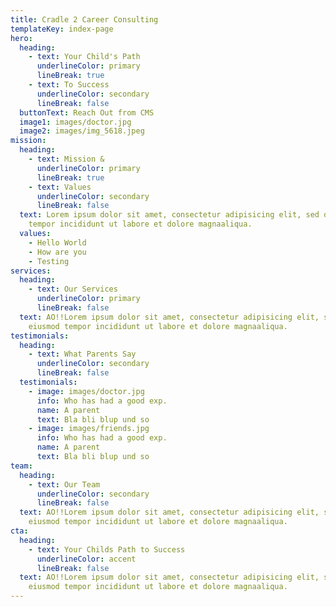 ```yaml
---
title: Cradle 2 Career Consulting
templateKey: index-page
hero:
  heading:
    - text: Your Child's Path
      underlineColor: primary
      lineBreak: true
    - text: To Success
      underlineColor: secondary
      lineBreak: false
  buttonText: Reach Out from CMS
  image1: images/doctor.jpg
  image2: images/img_5618.jpeg
mission:
  heading:
    - text: Mission &
      underlineColor: primary
      lineBreak: true
    - text: Values
      underlineColor: secondary
      lineBreak: false
  text: Lorem ipsum dolor sit amet, consectetur adipisicing elit, sed do eiusmod
    tempor incididunt ut labore et dolore magnaaliqua.
  values:
    - Hello World
    - How are you
    - Testing
services:
  heading:
    - text: Our Services
      underlineColor: primary
      lineBreak: false
  text: AO!!Lorem ipsum dolor sit amet, consectetur adipisicing elit, sed do
    eiusmod tempor incididunt ut labore et dolore magnaaliqua.
testimonials:
  heading:
    - text: What Parents Say
      underlineColor: secondary
      lineBreak: false
  testimonials:
    - image: images/doctor.jpg
      info: Who has had a good exp.
      name: A parent
      text: Bla bli blup und so
    - image: images/friends.jpg
      info: Who has had a good exp.
      name: A parent
      text: Bla bli blup und so
team:
  heading:
    - text: Our Team
      underlineColor: secondary
      lineBreak: false
  text: AO!!Lorem ipsum dolor sit amet, consectetur adipisicing elit, sed do
    eiusmod tempor incididunt ut labore et dolore magnaaliqua.
cta:
  heading:
    - text: Your Childs Path to Success
      underlineColor: accent
      lineBreak: false
  text: AO!!Lorem ipsum dolor sit amet, consectetur adipisicing elit, sed do
    eiusmod tempor incididunt ut labore et dolore magnaaliqua.
---
```


